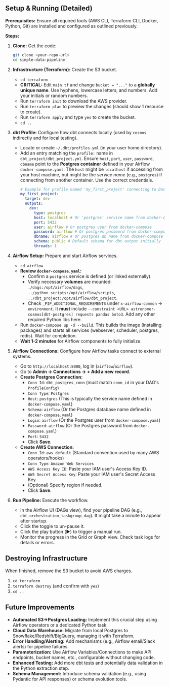 ## Setup & Running (Detailed)

**Prerequisites:** Ensure all required tools (AWS CLI, Terraform CLI, Docker, Python, Git) are installed and configured as outlined previously.

**Steps:**

1.  **Clone:** Get the code:
    ```bash
    git clone <your-repo-url>
    cd simple-data-pipeline
    ```

2.  **Infrastructure (Terraform):** Create the S3 bucket.
    * `cd terraform`
    * **CRITICAL:** Edit `main.tf` and change `bucket = "..."` to a **globally unique name**. Use hyphens, lowercase letters, and numbers. Add your initials or random numbers.
    * Run `terraform init` to download the AWS provider.
    * Run `terraform plan` to preview the changes (should show 1 resource to create).
    * Run `terraform apply` and type `yes` to create the bucket.
    * `cd ..`

3.  **dbt Profile:** Configure how dbt connects locally (used by `cosmos` indirectly and for local testing).
    * Locate or create `~/.dbt/profiles.yml` (in your user home directory).
    * Add an entry matching the `profile:` name in `dbt_project/dbt_project.yml`. Ensure `host`, `port`, `user`, `password`, `dbname` point to the **Postgres container** defined in your Airflow `docker-compose.yaml`. The `host` might be `localhost` if accessing from your host machine, but might be the *service name* (e.g., `postgres`) if connecting from another container. Use the correct credentials.
        ```yaml
        # Example for profile named 'my_first_project' connecting to Docker Postgres
        my_first_project:
          target: dev
          outputs:
            dev:
              type: postgres
              host: localhost # Or 'postgres' service name from docker-compose
              port: 5432
              user: airflow # Or postgres user from docker-compose
              password: airflow # Or postgres password from docker-compose
              dbname: airflow # Or postgres db name from docker-compose
              schema: public # Default schema for dbt output initially
              threads: 1
        ```

4.  **Airflow Setup:** Prepare and start Airflow services.
    * `cd airflow`
    * **Review `docker-compose.yaml`:**
        * Confirm a `postgres` service is defined (or linked externally).
        * Verify necessary **volumes** are mounted: `./dags:/opt/airflow/dags`, `../python_scripts:/opt/airflow/scripts`, `../dbt_project:/opt/airflow/dbt_project`.
        * Check `_PIP_ADDITIONAL_REQUIREMENTS` under `x-airflow-common` -> `environment`. It **must** include `--constraint <URL> astronomer-cosmos[dbt-postgres] requests pandas boto3`. Add any other required Python libs here.
    * Run `docker-compose up -d --build`. This builds the image (installing packages) and starts all services (webserver, scheduler, postgres, redis). Wait for completion.
    * **Wait 1-2 minutes** for Airflow components to fully initialize.

5.  **Airflow Connections:** Configure how Airflow tasks connect to external systems.
    * Go to `http://localhost:8080`, log in (`airflow`/`airflow`).
    * Go to **Admin -> Connections -> + Add a new record**.
    * **Create Postgres Connection:**
        * `Conn Id`: `dbt_postgres_conn` (must match `conn_id` in your DAG's `ProfileConfig`)
        * `Conn Type`: `Postgres`
        * `Host`: `postgres` (This is typically the service name defined in `docker-compose.yaml`)
        * `Schema`: `airflow` (Or the Postgres database name defined in `docker-compose.yaml`)
        * `Login`: `airflow` (Or the Postgres user from `docker-compose.yaml`)
        * `Password`: `airflow` (Or the Postgres password from `docker-compose.yaml`)
        * `Port`: `5432`
        * Click **Save**.
    * **Create AWS Connection:**
        * `Conn Id`: `aws_default` (Standard convention used by many AWS operators/hooks)
        * `Conn Type`: `Amazon Web Services`
        * `AWS Access Key ID`: Paste your IAM user's Access Key ID.
        * `AWS Secret Access Key`: Paste your IAM user's Secret Access Key.
        * (Optional) Specify region if needed.
        * Click **Save**.

6.  **Run Pipeline:** Execute the workflow.
    * In the Airflow UI (DAGs view), find your pipeline DAG (e.g., `dbt_orchestration_taskgroup_dag`). It might take a minute to appear after startup.
    * Click the toggle to un-pause it.
    * Click the play button (▶️) to trigger a manual run.
    * Monitor the progress in the Grid or Graph view. Check task logs for details or errors.

## Destroying Infrastructure

When finished, remove the S3 bucket to avoid AWS charges.

1.  `cd terraform`
2.  `terraform destroy` (and confirm with `yes`)
3.  `cd ..`

## Future Improvements

* **Automated S3->Postgres Loading:** Implement this crucial step using Airflow operators or a dedicated Python task.
* **Cloud Data Warehouse:** Migrate from local Postgres to Snowflake/Redshift/BigQuery, managing it with Terraform.
* **Error Handling/Alerting:** Add mechanisms (e.g., Airflow email/Slack alerts) for pipeline failures.
* **Parameterization:** Use Airflow Variables/Connections to make API endpoints, bucket names, etc., configurable without changing code.
* **Enhanced Testing:** Add more dbt tests and potentially data validation in the Python extraction step.
* **Schema Management:** Introduce schema validation (e.g., using Pydantic for API responses) or schema evolution tools.

